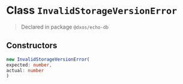 # Class `InvalidStorageVersionError`
> Declared in package `@dxos/echo-db`

## Constructors
```ts
new InvalidStorageVersionError(
expected: number,
actual: number
)
```
